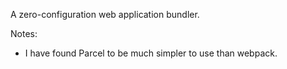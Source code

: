 A zero-configuration web application bundler.

Notes:
- I have found Parcel to be much simpler to use than webpack.